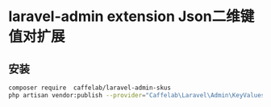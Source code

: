 laravel-admin extension Json二维键值对扩展
======

## 安装
```bash
composer require  caffelab/laravel-admin-skus
php artisan vendor:publish --provider="Caffelab\Laravel\Admin\KeyValues\KeyValuesServiceProvider"
```



